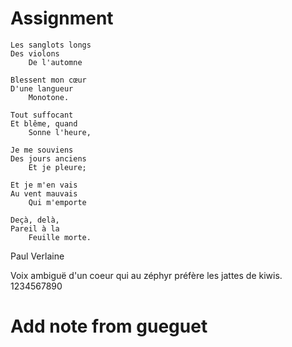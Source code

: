 ﻿# Assignment
    Les sanglots longs
    Des violons
        De l'automne

    Blessent mon cœur
    D'une langueur
        Monotone.

    Tout suffocant
    Et blême, quand
        Sonne l'heure,

    Je me souviens
    Des jours anciens
        Et je pleure;

    Et je m'en vais
    Au vent mauvais
        Qui m'emporte

    Deçà, delà,
    Pareil à la
        Feuille morte.
Paul Verlaine

Voix ambiguë d'un coeur qui au zéphyr préfère les jattes de kiwis. 1234567890

# Add note from gueguet 